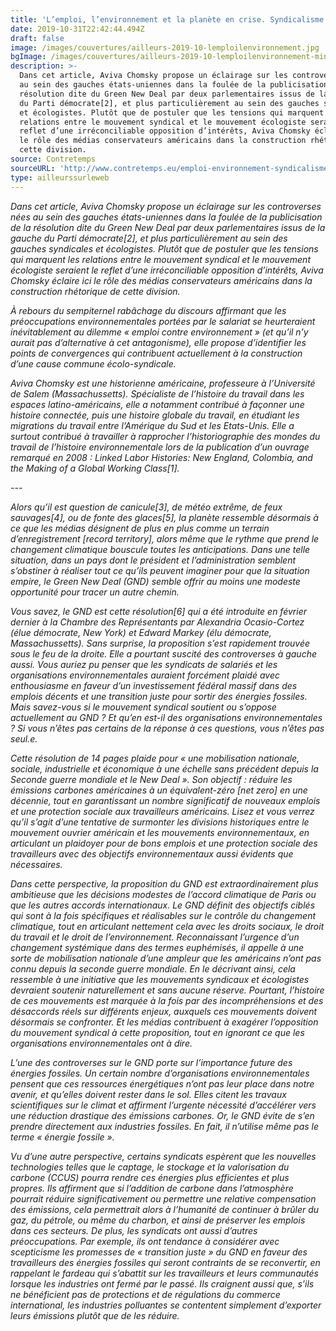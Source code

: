 ```yaml
---
title: 'L’emploi, l’environnement et la planète en crise. Syndicalisme et écologie'
date: 2019-10-31T22:42:44.494Z
draft: false
image: /images/couvertures/ailleurs-2019-10-lemploilenvironnement.jpg
bgImage: /images/couvertures/ailleurs-2019-10-lemploilenvironnement-min.jpg
description: >-
  Dans cet article, Aviva Chomsky propose un éclairage sur les controverses nées
  au sein des gauches états-uniennes dans la foulée de la publicisation de la
  résolution dite du Green New Deal par deux parlementaires issus de la gauche
  du Parti démocrate[2], et plus particulièrement au sein des gauches syndicales
  et écologistes. Plutôt que de postuler que les tensions qui marquent les
  relations entre le mouvement syndical et le mouvement écologiste seraient le
  reflet d’une irréconciliable opposition d’intérêts, Aviva Chomsky éclaire ici
  le rôle des médias conservateurs américains dans la construction rhétorique de
  cette division.
source: Contretemps
sourceURL: 'http://www.contretemps.eu/emploi-environnement-syndicalisme-ecologie/'
type: ailleurssurleweb
---
```

_Dans cet article, Aviva Chomsky propose un éclairage sur les controverses nées au sein des gauches états-uniennes dans la foulée de la publicisation de la résolution dite du Green New Deal par deux parlementaires issus de la gauche du Parti démocrate\[2], et plus particulièrement au sein des gauches syndicales et écologistes. Plutôt que de postuler que les tensions qui marquent les relations entre le mouvement syndical et le mouvement écologiste seraient le reflet d’une irréconciliable opposition d’intérêts, Aviva Chomsky éclaire ici le rôle des médias conservateurs américains dans la construction rhétorique de cette division._

_À rebours du sempiternel rabâchage du discours affirmant que les préoccupations environnementales portées par le salariat se heurteraient inévitablement au dilemme « emploi contre environnement » (et qu’il n’y aurait pas d’alternative à cet antagonisme), elle propose d’identifier les points de convergences qui contribuent actuellement à la construction d’une cause commune écolo-syndicale._

_Aviva Chomsky est une historienne américaine, professeure à l’Université de Salem (Massachussetts). Spécialiste de l’histoire du travail dans les espaces latino-américains, elle a notamment contribué à façonner une histoire connectée, puis une histoire globale du travail, en étudiant les migrations du travail entre l’Amérique du Sud et les Etats-Unis. Elle a surtout contribué à travailler à rapprocher l’historiographie des mondes du travail de l’histoire environnementale lors de la publication d’un ouvrage remarqué en 2008 : Linked Labor Histories: New England, Colombia, and the Making of a Global Working Class\[1]._

_\---_

_Alors qu’il est question de canicule\[3], de météo extrême, de feux sauvages\[4], ou de fonte des glaces\[5], la planète ressemble désormais à ce que les médias désignent de plus en plus comme un terrain d’enregistrement \[record territory], alors même que le rythme que prend le changement climatique bouscule toutes les anticipations. Dans une telle situation, dans un pays dont le président et l’administration semblent s’obstiner à réaliser tout ce qu’ils peuvent imaginer pour que la situation empire, le Green New Deal (GND) semble offrir au moins une modeste opportunité pour tracer un autre chemin._

_Vous savez, le GND est cette résolution\[6] qui a été introduite en février dernier à la Chambre des Représentants par Alexandria Ocasio-Cortez (élue démocrate, New York) et Edward Markey (élu démocrate, Massachussetts). Sans surprise, la proposition s’est rapidement trouvée sous le feu de la droite. Elle a pourtant suscité des controverses à gauche aussi. Vous auriez pu penser que les syndicats de salariés et les organisations environnementales auraient forcément plaidé avec enthousiasme en faveur d’un investissement fédéral massif dans des emplois décents et une transition juste pour sortir des énergies fossiles. Mais savez-vous si le mouvement syndical soutient ou s’oppose actuellement au GND ? Et qu’en est-il des organisations environnementales ? Si vous n’êtes pas certains de la réponse à ces questions, vous n’êtes pas seul.e._

_Cette résolution de 14 pages plaide pour « une mobilisation nationale, sociale, industrielle et économique à une échelle sans précédent depuis la Seconde guerre mondiale et le New Deal ». Son objectif : réduire les émissions carbones américaines à un équivalent-zéro \[net zero] en une décennie, tout en garantissant un nombre significatif de nouveaux emplois et une protection sociale aux travailleurs américains. Lisez et vous verrez qu’il s’agit d’une tentative de surmonter les divisions historiques entre le mouvement ouvrier américain et les mouvements environnementaux, en articulant un plaidoyer pour de bons emplois et une protection sociale des travailleurs avec des objectifs environnementaux aussi évidents que nécessaires._

_Dans cette perspective, la proposition du GND est extraordinairement plus ambitieuse que les décisions modestes de l’accord climatique de Paris ou que les autres accords internationaux. Le GND définit des objectifs ciblés qui sont à la fois spécifiques et réalisables sur le contrôle du changement climatique, tout en articulant nettement cela avec les droits sociaux, le droit du travail et le droit de l’environnement. Reconnaissant l’urgence d’un changement systémique dans des termes euphémisés, il appelle à une sorte de mobilisation nationale d’une ampleur que les américains n’ont pas connu depuis la seconde guerre mondiale. En le décrivant ainsi, cela ressemble à une initiative que les mouvements syndicaux et écologistes devraient soutenir naturellement et sans aucune réserve. Pourtant, l’histoire de ces mouvements est marquée à la fois par des incompréhensions et des désaccords réels sur différents enjeux, auxquels ces mouvements doivent désormais se confronter. Et les médias contribuent à exagérer l’opposition du mouvement syndical à cette proposition, tout en ignorant ce que les organisations environnementales ont à dire._

_L’une des controverses sur le GND porte sur l’importance future des énergies fossiles. Un certain nombre d’organisations environnementales pensent que ces ressources énergétiques n’ont pas leur place dans notre avenir, et qu’elles doivent rester dans le sol. Elles citent les travaux scientifiques sur le climat et affirment l’urgente nécessité d’accélérer vers une réduction drastique des émissions carbones. Or, le GND évite de s’en prendre directement aux industries fossiles. En fait, il n’utilise même pas le terme « énergie fossile »._

_Vu d’une autre perspective, certains syndicats espèrent que les nouvelles technologies telles que le captage, le stockage et la valorisation du carbone (CCUS) pourra rendre ces énergies plus efficientes et plus propres. Ils affirment que si l’addition de carbone dans l’atmosphère pourrait réduire significativement ou permettre une relative compensation des émissions, cela permettrait alors à l’humanité de continuer à brûler du gaz, du pétrole, ou même du charbon, et ainsi de préserver les emplois dans ces secteurs. De plus, les syndicats ont aussi d’autres préoccupations. Par exemple, ils ont tendance à considérer avec scepticisme les promesses de « transition juste » du GND en faveur des travailleurs des énergies fossiles qui seront contraints de se reconvertir, en rappelant le fardeau qui s’abattit sur les travailleurs et leurs communautés lorsque les industries ont fermé par le passé. Ils craignent aussi que, s’ils ne bénéficient pas de protections et de régulations du commerce international, les industries polluantes se contentent simplement d’exporter leurs émissions plutôt que de les réduire._
